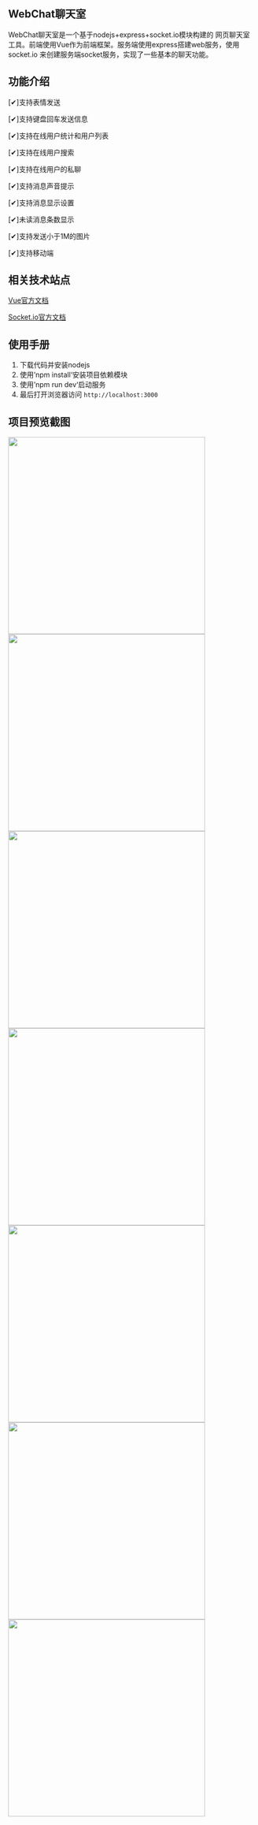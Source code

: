 WebChat聊天室
---

WebChat聊天室是一个基于nodejs+express+socket.io模块构建的
网页聊天室工具。前端使用Vue作为前端框架。服务端使用express搭建web服务，使用socket.io
来创建服务端socket服务，实现了一些基本的聊天功能。

功能介绍
---
[✔]支持表情发送

[✔]支持键盘回车发送信息

[✔]支持在线用户统计和用户列表

[✔]支持在线用户搜索

[✔]支持在线用户的私聊

[✔]支持消息声音提示

[✔]支持消息显示设置

[✔]未读消息条数显示

[✔]支持发送小于1M的图片

[✔]支持移动端

相关技术站点
---
[Vue官方文档](https://cn.vuejs.org/v2/api/)

[Socket.io官方文档](https://socket.io/docs/)

使用手册
---
1. 下载代码并安装nodejs
2. 使用’npm install‘安装项目依赖模块
3. 使用’npm run dev‘启动服务
4. 最后打开浏览器访问 `http://localhost:3000`

项目预览截图
---
<img src='./static/images/screenshot/screen_01.png' width='400px'>

<img src='./static/images/screenshot/screen_02.png' width='400px'>

<img src='./static/images/screenshot/screen_03.png' width='400px'>

<img src='./static/images/screenshot/screen_04.png' width='400px'>

<img src='./static/images/screenshot/screen_pc_01.png' width='400px'>

<img src='./static/images/screenshot/screen_pc_02.png' width='400px'>

<img src='./static/images/screenshot/screen_pc_03.png' width='400px'>
